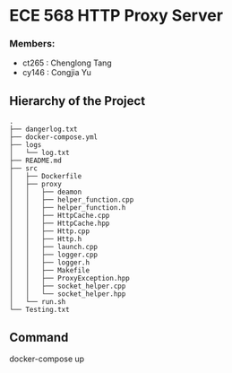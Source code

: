 # ECE 568 HTTP Proxy Server

### Members:

* ct265 : Chenglong Tang
* cy146 : Congjia Yu

## Hierarchy of the Project
    .
    ├── dangerlog.txt
    ├── docker-compose.yml
    ├── logs
    │   └── log.txt
    ├── README.md
    ├── src
    │   ├── Dockerfile
    │   ├── proxy
    │   │   ├── deamon
    │   │   ├── helper_function.cpp
    │   │   ├── helper_function.h
    │   │   ├── HttpCache.cpp
    │   │   ├── HttpCache.hpp
    │   │   ├── Http.cpp
    │   │   ├── Http.h
    │   │   ├── launch.cpp
    │   │   ├── logger.cpp
    │   │   ├── logger.h
    │   │   ├── Makefile
    │   │   ├── ProxyException.hpp
    │   │   ├── socket_helper.cpp
    │   │   └── socket_helper.hpp
    │   └── run.sh
    └── Testing.txt

## Command
docker-compose up